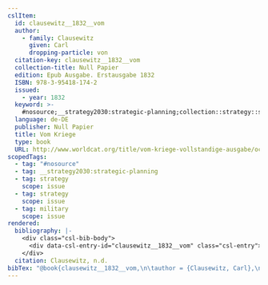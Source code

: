 ```yaml
---
cslItem:
  id: clausewitz__1832__vom
  author:
    - family: Clausewitz
      given: Carl
      dropping-particle: von
  citation-key: clausewitz__1832__vom
  collection-title: Null Papier
  edition: Epub Ausgabe. Erstausgabe 1832
  ISBN: 978-3-95418-174-2
  issued:
    - year: 1832
  keyword: >-
    #nosource;__strategy2030:strategic-planning;collection::strategy::strategy::military
  language: de-DE
  publisher: Null Papier
  title: Vom Kriege
  type: book
  URL: http://www.worldcat.org/title/vom-kriege-vollstandige-ausgabe/oclc/904844186
scopedTags:
  - tag: "#nosource"
  - tag: __strategy2030:strategic-planning
  - tag: strategy
    scope: issue
  - tag: strategy
    scope: issue
  - tag: military
    scope: issue
rendered:
  bibliography: |-
    <div class="csl-bib-body">
      <div data-csl-entry-id="clausewitz__1832__vom" class="csl-entry">Clausewitz, C. von. n.d.. <i>Vom Kriege</i> (Epub Ausgabe. Erstausgabe 1832). Null Papier. http://www.worldcat.org/title/vom-kriege-vollstandige-ausgabe/oclc/904844186</div>
    </div>
  citation: Clausewitz, n.d.
bibTex: "@book{clausewitz__1832__vom,\n\tauthor = {Clausewitz, Carl},\n\tseries = {Null {Papier}},\n\tedition = {Epub Ausgabe. Erstausgabe 1832},\n\tpublisher = {Null Papier},\n\ttitle = {Vom {Kriege}},\n}\n\n"
---
```

